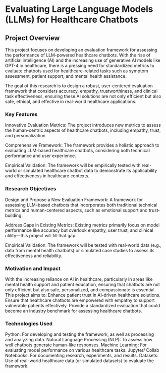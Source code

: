 # Evaluating Large Language Models (LLMs) for Healthcare Chatbots


## Project Overview

This project focuses on developing an evaluation framework for assessing the performance of LLM-powered healthcare chatbots. With the rise of artificial intelligence (AI) and the increasing use of generative AI models like GPT-4 in healthcare, there is a pressing need for standardized metrics to evaluate chatbots used for healthcare-related tasks such as symptom assessment, patient support, and mental health assistance.

The goal of this research is to design a robust, user-centered evaluation framework that considers accuracy, empathy, trustworthiness, and clinical task effectiveness, ensuring these AI solutions are not only efficient but also safe, ethical, and effective in real-world healthcare applications.

### Key Features

Innovative Evaluation Metrics: The project introduces new metrics to assess the human-centric aspects of healthcare chatbots, including empathy, trust, and personalization.

Comprehensive Framework: The framework provides a holistic approach to evaluating LLM-based healthcare chatbots, considering both technical performance and user experience.

Empirical Validation: The framework will be empirically tested with real-world or simulated healthcare chatbot data to demonstrate its applicability and effectiveness in healthcare contexts.


### Research Objectives
Design and Propose a New Evaluation Framework: A framework for assessing LLM-based chatbots that incorporates both traditional technical metrics and human-centered aspects, such as emotional support and trust-building.

Address Gaps in Existing Metrics: Existing metrics primarily focus on model performance like accuracy but overlook empathy, user trust, and clinical utility—this project will fill that gap.

Empirical Validation: The framework will be tested with real-world data (e.g., data from mental health chatbots) or simulated case studies to assess its effectiveness and reliability.

### Motivation and Impact
With the increasing reliance on AI in healthcare, particularly in areas like mental health support and patient education, ensuring that chatbots are not only efficient but also safe, personalized, and compassionate is essential. This project aims to:
Enhance patient trust in AI-driven healthcare solutions.
Ensure that healthcare chatbots are empowered with empathy to support vulnerable patients effectively.
Provide a standardized evaluation that could become an industry benchmark for assessing healthcare chatbots.

### Technologies Used
Python: For developing and testing the framework, as well as processing and analyzing data.
Natural Language Processing (NLP): To assess how well chatbots generate human-like responses.
Machine Learning: For evaluating model performance on various healthcare tasks.
Jupyter/ Collab Notebooks: For documenting research, experiments, and results.
Datasets: Use of real-world healthcare data (or simulated datasets) to evaluate the framework.

